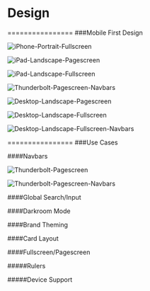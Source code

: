 Design
===============


================
###Mobile First Design

![iPhone-Portrait-Fullscreen](https://raw.githubusercontent.com/clinical-meteor/clinical-active-layout/master/design/iPhone6%20-%20Portrait%20-%20Fullscreen.png)

![iPad-Landscape-Pagescreen](https://github.com/clinical-meteor/clinical-active-layout/blob/master/design/iPad%20-%20Landscape%20-%20Pagescreen.png)

![iPad-Landscape-Fullscreen](https://raw.githubusercontent.com/clinical-meteor/clinical-active-layout/master/design/iPad%20-%20Landscape%20-%20Fullscreen.png)

![Thunderbolt-Pagescreen-Navbars](https://raw.githubusercontent.com/clinical-meteor/clinical-active-layout/master/design/Thunderbolt%20-%20Pagescreen%20-%20Navbars.png)

![Desktop-Landscape-Pagescreen](https://raw.githubusercontent.com/clinical-meteor/clinical-active-layout/master/design/Desktop%20-%20Landscape%20-%20Pagescreen.png)

![Desktop-Landscape-Fullscreen](https://raw.githubusercontent.com/clinical-meteor/clinical-active-layout/master/design/Desktop%20-%20Landscape%20-%20Fullscreen.png)

![Desktop-Landscape-Fullscreen-Navbars](https://raw.githubusercontent.com/clinical-meteor/clinical-active-layout/master/design/Desktop%20-%20Landscape%20-%20Fullscreen%20-%20Navbars.png)




================
###Use Cases

####Navbars

![Thunderbolt-Pagescreen](https://raw.githubusercontent.com/clinical-meteor/clinical-active-layout/master/design/Thunderbolt%20-%20Pagescreen.png)

![Thunderbolt-Pagescreen-Navbars](https://raw.githubusercontent.com/clinical-meteor/clinical-active-layout/master/design/Thunderbolt%20-%20Pagescreen%20-%20Navbars.png)

####Global Search/Input

####Darkroom Mode

####Brand Theming

####Card Layout

####Fullscreen/Pagescreen

#####Rulers

#####Device Support












